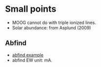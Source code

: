 # Small points

- MOOG cannot do with triple ionized lines.
- Solar abundance: from Asplund (2009)

## Abfind

- [abfind example](http://www.pas.rochester.edu/~ebubar/abfind_moog.pdf)
- abfind EW unit: mA.